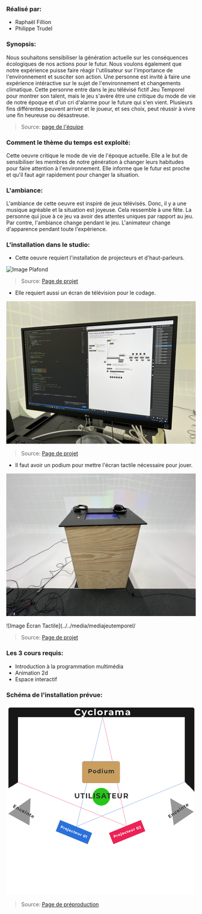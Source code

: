 ### Réalisé par:
- Raphaël Fillion
- Philippe Trudel

### Synopsis:
Nous souhaitons sensibiliser la génération actuelle sur les conséquences écologiques de nos actions pour le futur. Nous voulons également que notre expérience puisse faire réagir l'utilisateur sur l'importance de l'environnement et susciter son action. Une personne est invité à faire une expérience intéractive sur le sujet de l'environnement et changements climatique. Cette personne entre dans le jeu télévisé fictif Jeu Temporel pour montrer son talent, mais le jeu s'avère être une critique du mode de vie de notre époque et d'un cri d'alarme pour le future qui s'en vient. Plusieurs fins différentes peuvent arriver et le joueur, et ses choix, peut réussir à vivre une fin heureuse ou désastreuse.

>Source: [page de l'équipe](https://tim-montmorency.com/2022/projets/Jeu-Temporel/docs/web/index.html)


### Comment le thème du temps est exploité:
Cette oeuvre critique le mode de vie de l'époque actuelle. Elle a le but de sensibiliser les membres de notre génération à changer leurs habitudes pour faire attention à l'environnement. Elle informe que le futur est proche et qu'il faut agir rapidement pour changer la situation.

### L'ambiance:
L'ambiance de cette oeuvre est inspiré de jeux télévisés. Donc, il y a une musique agréable et la situation est joyeuse. Cela ressemble à une fête. La personne 
qui joue à ce jeu va avoir des attentes uniques par rapport au jeu. Par contre, l'ambiance change pendant le jeu. L'animateur change d'apparence pendant toute l'expérience. 

### L'installation dans le studio: 

- Cette oeuvre requiert l'installation de projecteurs et d'haut-parleurs.

![Image Plafond](../../media/mediajeutemporel/image_installation.jpeg)

>Source: [Page de projet](https://tim-montmorency.com/2022/projets/Jeu-Temporel/docs/web/index.html)

- Elle requiert aussi un écran de télévision pour le codage.

![Image Télévision](../../media/mediajeutemporel/max.jpeg)

>Source: [Page de projet](https://tim-montmorency.com/2022/projets/Jeu-Temporel/docs/web/index.html)

- Il faut avoir un podium pour mettre l'écran tactile nécessaire pour jouer.

![Image Podium](../../media/mediajeutemporel/podium.jpeg)

![Image Écran Tactile](../../media/mediajeutemporel/

>Source: [Page de projet](https://tim-montmorency.com/2022/projets/Jeu-Temporel/docs/web/index.html)



### Les 3 cours requis:
- Introduction à la programmation multimédia
- Animation 2d
- Espace interactif

### Schéma de l'installation prévue:
![Image Plantation](../../media/mediajeutemporel/plantation.png)

>Source: [Page de préproduction](https://tim-montmorency.com/2022/projets/Jeu-Temporel/docs/web/preproduction.html)
